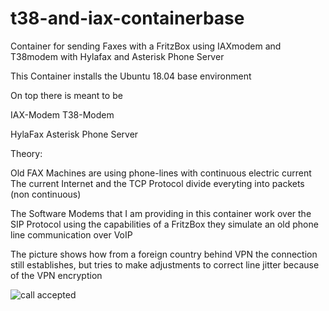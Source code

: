 # t38-and-iax-containerbase
Container for sending Faxes with a FritzBox using IAXmodem and T38modem with Hylafax and Asterisk Phone Server

This Container installs the Ubuntu 18.04 base environment

On top there is meant to be

IAX-Modem
T38-Modem

HylaFax
Asterisk Phone Server


Theory:

Old FAX Machines are using phone-lines with continuous electric current
The current Internet and the TCP Protocol divide everyting into packets (non continuous)

The Software Modems that I am providing in this container work over the SIP Protocol using the capabilities of a FritzBox
they simulate an old phone line communication over VoIP

The picture shows how from a foreign country behind VPN the connection still establishes, but tries to make adjustments to correct line jitter because of the VPN encryption


![call accepted](https://user-images.githubusercontent.com/34131550/206871856-7fb2ec09-77cf-4d60-b1b5-be1ba42cb460.png)

